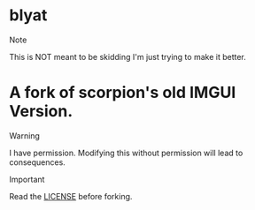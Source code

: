 # blyat
>[!NOTE]
>This is NOT meant to be skidding
>I'm just trying to make it better.

# A fork of scorpion's old IMGUI Version.
>[!WARNING]
>I have permission. Modifying this without permission will lead to consequences.

>[!IMPORTANT]
>Read the [LICENSE](LICENSE) before forking.
